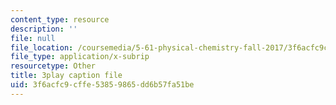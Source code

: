 ```yaml
---
content_type: resource
description: ''
file: null
file_location: /coursemedia/5-61-physical-chemistry-fall-2017/3f6acfc9cffe53859865dd6b57fa51be_N4vMgwWT-80.vtt
file_type: application/x-subrip
resourcetype: Other
title: 3play caption file
uid: 3f6acfc9-cffe-5385-9865-dd6b57fa51be
---
```

